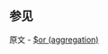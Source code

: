 ## 参见

原文 - [$or (aggregation)]( https://docs.mongodb.com/manual/reference/operator/aggregation/or/ )

